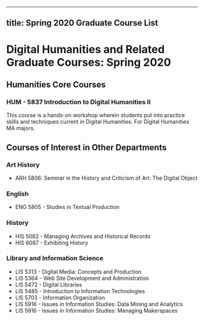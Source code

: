 --------------
title: Spring 2020 Graduate Course List
--------------

# Digital Humanities and Related Graduate Courses: Spring 2020

## Humanities Core Courses  

### HUM - 5837 Introduction to Digital Humanities II

This course is a hands-on workshop wherein students put into practice skills and techniques current in Digital Humanities. For Digital Humanities MA majors.

## Courses of Interest in Other Departments

### Art History

* ARH 5806: Seminar in the History and Criticism of Art: The Digital Object 

### English

* ENG 5805 - Studies in Textual Production 

### History

* HIS 5082 - Managing Archives and Historical Records
* HIS 6087 - Exhibiting History 

### Library and Information Science

* LIS 5313 - Digital Media: Concepts and Production
* LIS 5364 - Web Site Development and Administration
* LIS 5472 - Digital Libraries
* LIS 5485 - Introduction to Information Technologies
* LIS 5703 - Information Organization
* LIS 5916 - Issues in Information Studies: Data Mining and Analytics
* LIS 5916 - Issues in Information Studies: Managing Makerspaces